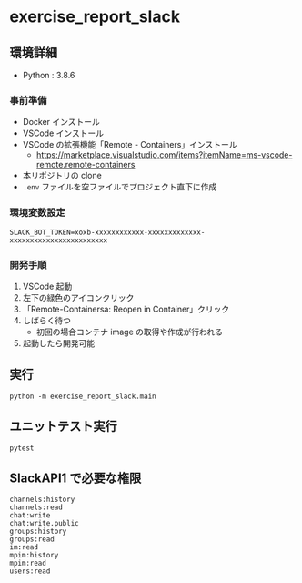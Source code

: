 # exercise_report_slack

## 環境詳細

- Python : 3.8.6

### 事前準備

- Docker インストール
- VSCode インストール
- VSCode の拡張機能「Remote - Containers」インストール
  - https://marketplace.visualstudio.com/items?itemName=ms-vscode-remote.remote-containers
- 本リポジトリの clone
- `.env` ファイルを空ファイルでプロジェクト直下に作成

### 環境変数設定

```
SLACK_BOT_TOKEN=xoxb-xxxxxxxxxxxx-xxxxxxxxxxxxx-xxxxxxxxxxxxxxxxxxxxxxxx
```

### 開発手順

1. VSCode 起動
2. 左下の緑色のアイコンクリック
3. 「Remote-Containersa: Reopen in Container」クリック
4. しばらく待つ
   - 初回の場合コンテナ image の取得や作成が行われる
5. 起動したら開発可能

## 実行

```
python -m exercise_report_slack.main
```

## ユニットテスト実行

```
pytest
```

## SlackAPI1 で必要な権限

```
channels:history
channels:read
chat:write
chat:write.public
groups:history
groups:read
im:read
mpim:history
mpim:read
users:read
```
